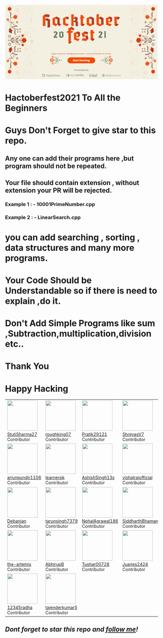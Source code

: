 ![hacktoberfest](hacktoberfest.png)
# Hactoberfest2021 To All the Beginners
# Guys Don't Forget to give star to this repo.
## Any one can add their programs here ,but program should not be repeated.
## Your file should  contain extension , without extension your PR will be rejected.
### Example 1 : - 10001PrimeNumber.cpp
### Example 2 : - LinearSearch.cpp
# you can add searching , sorting , data structures and many more programs.
# Your Code Should be Understandable so if there is need to explain ,do it.
# Don't Add Simple Programs like sum ,Subtraction,multiplication,division etc..
# Thank You
# Happy Hacking
<table>
  <tr>
    <td> <img src="https://github.com/StutiSharma27.png?size=100" height="100px" width="100px"><br> <a href="https://github.com/StutiSharma27">StutiSharma27</a> <br> Contributor </td>
    <td> <img src="https://github.com/roughking07.png?size=100" height="100px" width="100px"><br> <a href="https://github.com/roughking07">roughking07</a> <br> Contributor </td>
    <td> <img src="https://github.com/Pratik29121.png?size=100" height="100px" width="100px"><br> <a href="https://github.com/Pratik29121"> Pratik29121</a> <br> Contributor </td>
    <td> <img src="https://github.com/ShreyasV7.png?size=100" height="100px" width="100px"><br> <a href="https://github.com/ShreyasV7"> ShreyasV7 </a> <br> Contributor </td>
  <td> <img src="https://github.com/SiddharthBhamare01.png?size=100" height="100px" width="100px"><br> <a href="https://github.com/SiddharthBhamare01"> SiddharthBhamare01 </a> <br> Contributor </td>
  
  </tr>
  
  <td> <img src="https://github.com/arjunpundir1106.png?size=100" height="100px" width="100px"><br> <a href="https://github.com/arjunpundir1106"> arjunpundir1106 </a> <br> Contributor </td>
  <td> <img src="https://github.com/learnerpk.png?size=100" height="100px" width="100px"><br> <a href="https://github.com/learnerpk"> learnerpk </a> <br> Contributor </td>
  <td> <img src="https://github.com/AshishSingh13s.png?size=100" height="100px" width="100px"><br> <a href="https://github.com/AshishSingh13s"> AshishSingh13s </a> <br> Contributor </td>
  <td> <img src="https://github.com/vishalrajofficial.png?size=100" height="100px" width="100px"><br> <a href="https://github.com/vishalrajofficial"> vishalrajofficial </a> <br> Contributor </td> 
  <td> <img src="https://github.com/hunt-s7.png?size=100" height="100px" width="100px"><br> <a href="https://github.com/hunt-s7"> hunt-s7 </a> <br> Contributor </td>
  </tr>
  
  
  <td> <img src="https://github.com/Debanjan-exe.png?size=100" height="100px" width="100px"><br> <a href="https://github.com/Debanjan-exe"> Debanjan </a> <br> Contributor </td>
  
  <td> <img src="https://github.com/tarunsingh7379.png?size=100" height="100px" width="100px"><br> <a href="https://github.com/tarunsingh7379"> tarunsingh7379 </a> <br> Contributor </td>
  
  <td> <img src="https://github.com/NehalAgrawal186.png?size=100" height="100px" width="100px"><br> <a href="https://github.com/NehalAgrawal186"> NehalAgrawal186 </a> <br> Contributor </td>
  <td> <img src="https://github.com/SiddharthBhamare01.png?size=100" height="100px" width="100px"><br> <a href="https://github.com/SiddharthBhamare01"> SiddharthBhamare01 </a> <br> Contributor </td> 
  <td> <img src="https://github.com/zomsik.png?size=100" height="100px" width="100px"><br> <a href="https://github.com/zomsik"> zomsik </a> <br> Contributor </td>
  </tr>
  
  
  <td> <img src="https://github.com/the-artemis.png?size=100" height="100px" width="100px"><br> <a href="https://github.com/the-artemis"> the-artemis </a> <br> Contributor </td>
   <td> 
<img src="https://github.com/AbhirupB.png?size=100" height="100px" width="100px"><br> 
<a href="https://github.com/AbhirupB"> AbhirupB </a>
 <br> Contributor 
</td>

 <td> 
<img src="https://github.com/Tushar00728.png?size=100" height="100px" width="100px"><br> 
<a href="https://github.com/Tushar00728"> Tushar00728  </a>
 <br> Contributor 
</td>




 <td> 
<img src="https://github.com/Juanes2424.png?size=100" height="100px" width="100px"><br> 
<a href="https://github.com/Juanes2424"> Juanes2424 </a>
 <br> Contributor 
</td>
  
 <td> 
<img src="https://github.com/Meghasinha234.png?size=100" height="100px" width="100px"><br> 
<a href="https://github.com/Meghasinha234"> Meghasinha234 </a>
 <br> Contributor 
</td>

</tr>
 <td> 
<img src="https://github.com/12345radha.png?size=100" height="100px" width="100px"><br> 
<a href="https://github.com/12345radha"> 12345radha </a>
 <br> Contributor 
</td>
  <td> 
<img src="https://github.com/tajenderkumar5.png?size=100" height="100px" width="100px"><br> 
<a href="https://github.com/tajenderkumar5"> tajenderkumar5  </a>
 <br> Contributor 
</td>
  
  </table>

 ## *Dont forget to star this repo and <a href="https://github.com/kumarnurav9811">follow me</a>!*
